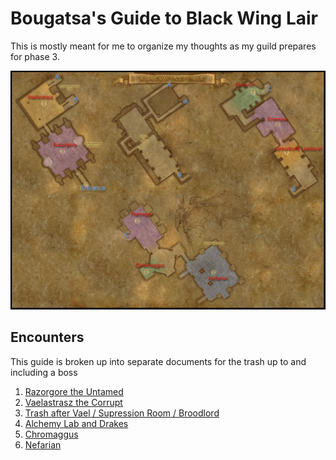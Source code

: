 # Bougatsa's Guide to Black Wing Lair

This is mostly meant for me to organize my thoughts as my guild prepares for phase 3.

![map](./images/bwl-map.png)

## Encounters

This guide is broken up into separate documents for the trash up to and including a boss

1. [Razorgore the Untamed](./razorgore.md)
1. [Vaelastrasz the Corrupt](./vaelastrasz.md)
1. [Trash after Vael / Supression Room / Broodlord](./supressionRoom.md)
1. [Alchemy Lab and Drakes](./alchemyLab.md)
1. [Chromaggus](./chromaggus.md)
1. [Nefarian](./nefarian.md)
